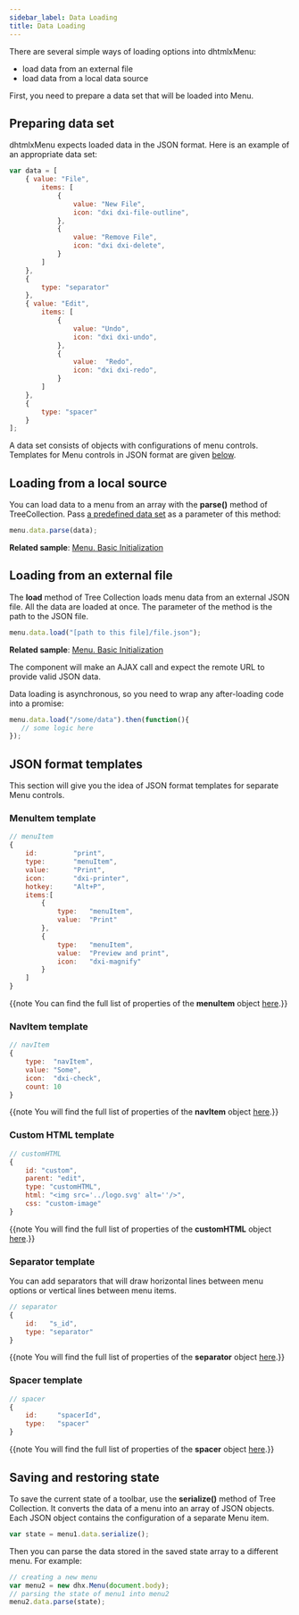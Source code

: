 ```yaml
---
sidebar_label: Data Loading
title: Data Loading
---          
```


There are several simple ways of loading options into dhtmlxMenu:

- load data from an external file
- load data from a local data source

First, you need to prepare a data set that will be loaded into Menu.

## Preparing data set

dhtmlxMenu expects loaded data in the JSON format. Here is an example of an appropriate data set:

~~~js
var data = [
	{ value: "File", 
		items: [
        	{
        		value: "New File",
        		icon: "dxi dxi-file-outline",
        	},						
        	{
        		value: "Remove File",
        		icon: "dxi dxi-delete",
        	}        
        ]
	},
    {
    	type: "separator"
    },
	{ value: "Edit",
		items: [
			{
				value: "Undo",
				icon: "dxi dxi-undo",
			},
			{
				value:  "Redo",
				icon: "dxi dxi-redo",
			}
        ]
    },
    {
    	type: "spacer"
    }
];
~~~

A data set consists of objects with configurations of menu controls. Templates for Menu controls in JSON format are given [below](#json-format-templates).

## Loading from a local source

You can load data to a menu from an array with the **parse()** method of TreeCollection. Pass [a predefined data set](#preparing-data-set) as a parameter of this method:

~~~js
menu.data.parse(data);
~~~

**Related sample**: [Menu. Basic Initialization](https://snippet.dhtmlx.com/cg62qa9v)

## Loading from an external file

The **load** method of Tree Collection loads menu data from an external JSON file. All the data are loaded at once. The parameter of the method is the path to the JSON file.

~~~js
menu.data.load("[path to this file]/file.json");
~~~	

**Related sample**: [Menu. Basic Initialization](https://snippet.dhtmlx.com/cg62qa9v)

The component will make an AJAX call and expect the remote URL to provide valid JSON data.

Data loading is asynchronous, so you need to wrap any after-loading code into a promise:

~~~js
menu.data.load("/some/data").then(function(){
   // some logic here
});
~~~

## JSON format templates

This section will give you the idea of JSON format templates for separate Menu controls.

### MenuItem template

~~~js
// menuItem
{
	id:		 	"print",			 
	type:	   	"menuItem",			 
	value:	  	"Print",			 
	icon:	   	"dxi-printer",		
	hotkey:	 	"Alt+P",			 	
	items:[						
		{
			type:   "menuItem",
			value:  "Print"
		},
		{
			type:   "menuItem",
			value:  "Preview and print",
			icon:	"dxi-magnify"
		}
	]
}
~~~

{{note You can find the full list of properties of the **menuItem** object [here](menu/api/api_menuitem_properties.md).}}

### NavItem template

~~~js
// navItem
{
    type:  "navItem", 
    value: "Some",
    icon:  "dxi-check",
    count: 10
}
~~~

{{note You will find the full list of properties of the **navItem** object [here](menu/api/api_navitem_properties.md).}}

### Custom HTML template

~~~js
// customHTML
{
    id: "custom",
	parent: "edit",
    type: "customHTML",
	html: "<img src='../logo.svg' alt=''/>",
	css: "custom-image"
}
~~~

{{note You will find the full list of properties of the **customHTML** object [here](menu/api/api_customhtml_properties.md).}}

### Separator template

You can add separators that will draw horizontal lines between menu options or vertical lines between menu items. 

~~~js 
// separator
{
    id:   "s_id",        
    type: "separator"   
}
~~~

{{note You will find the full list of properties of the **separator** object [here](menu/api/api_separator_properties.md).}}

### Spacer template

~~~js
// spacer
{
	id:	 	"spacerId",	  	
	type:   "spacer"		
}
~~~

{{note You will find the full list of properties of the **spacer** object [here](menu/api/api_spacer_properties.md).}}

## Saving and restoring state

To save the current state of a toolbar, use the **serialize()** method of Tree Collection. It converts the data of a menu into an array of JSON objects. Each JSON object contains the configuration of a separate Menu item.

~~~js
var state = menu1.data.serialize();
~~~

Then you can parse the data stored in the saved state array to a different menu. For example:

~~~js
// creating a new menu
var menu2 = new dhx.Menu(document.body);
// parsing the state of menu1 into menu2
menu2.data.parse(state);
~~~
